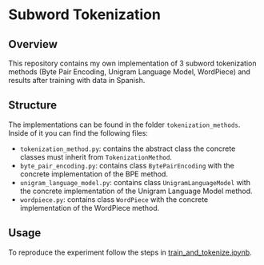 # Subword Tokenization

## Overview
This repository contains my own implementation of 3 subword tokenization methods (Byte Pair Encoding, Unigram Language Model, WordPiece) and results after training with data in Spanish.

## Structure
The implementations can be found in the folder `tokenization_methods`. Inside of it you can find the following files:
- `tokenization_method.py`: contains the abstract class the concrete classes must inherit from `TokenizationMethod`.
- `byte_pair_encoding.py`: contains class `BytePairEncoding` with the concrete implementation of the BPE method.
- `unigram_language_model.py`: contains class `UnigramLanguageModel` with the concrete implementation of the Unigram Language Model method.
- `wordpiece.py`: contains class `WordPiece` with the concrete implementation of the WordPiece method.

## Usage
To reproduce the experiment follow the steps in [train_and_tokenize.ipynb](train_and_tokenize.ipynb).

